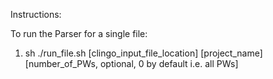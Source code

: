 Instructions:

To run the Parser for a single file:
1. sh ./run_file.sh [clingo_input_file_location] [project_name] [number_of_PWs, optional, 0 by default i.e. all PWs]

